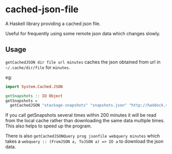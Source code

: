 # cached-json-file

A Haskell library providing a cached json file.

Useful for frequently using some remote json data which changes slowly.

## Usage

`getCachedJSON dir file url minutes` caches the json obtained from url in
`~/.cache/dir/file` for `minutes`.

eg:

```haskell
import System.Cached.JSON

getSnapshots :: IO Object
getSnapshots =
  getCachedJSON "stackage-snapshots" "snapshots.json" "http://haddock.stackage.org/snapshots.json" 200
```

If you call getSnapshots several times within 200 minutes it will be read
from the local cache rather than downloading the same data multiple times.
This also helps to speed up the program.

There is also `getCachedJSONQuery prog jsonfile webquery minutes`
which takes a `webquery :: (FromJSON a, ToJSON a) => IO a` to download
the json data.
